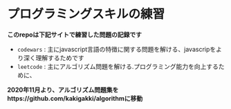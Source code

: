 # プログラミングスキルの練習

**このrepoは下記サイトで練習した問題の記録です**

- `codewars` : 主にjavascript言語の特徴に関する問題を解ける、javascripをより深く理解するためです
- `leetcode` : 主にアルゴリズム問題を解ける.プログラミング能力を向上するために、

**2020年11月より、アルゴリズム問題集をhttps://github.com/kakigakki/algorithmに移動**
